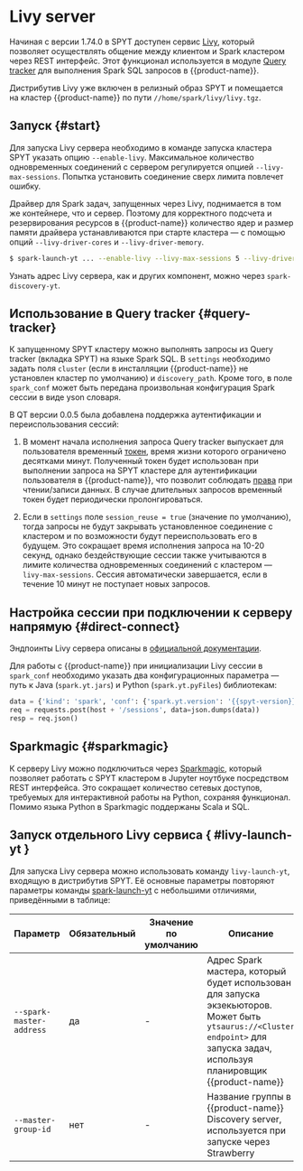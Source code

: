 # Livy server

Начиная с версии 1.74.0 в SPYT доступен сервис [Livy](https://livy.apache.org/), который позволяет осуществлять общение между клиентом и Spark кластером через REST интерфейс. Этот функционал используется в модуле [Query tracker](../../../../../user-guide/query-tracker/about.md) для выполнения Spark SQL запросов в {{product-name}}.

Дистрибутив Livy уже включен в релизный образ SPYT и помещается на кластер {{product-name}} по пути `//home/spark/livy/livy.tgz`.

## Запуск {#start}

Для запуска Livy сервера необходимо в команде запуска кластера SPYT указать опцию `--enable-livy`. Максимальное количество одновременных соединений с сервером регулируется опцией `--livy-max-sessions`. Попытка установить соединение сверх лимита повлечет ошибку.

Драйвер для Spark задач, запущенных через Livy, поднимается в том же контейнере, что и сервер. Поэтому для корректного подсчета и резервирования ресурсов в {{product-name}} количество ядер и размер памяти драйвера устанавливаются при старте кластера — с помощью опций `--livy-driver-cores` и `--livy-driver-memory`.

```bash
$ spark-launch-yt ... --enable-livy --livy-max-sessions 5 --livy-driver-cores 1 --livy-driver-memory 1G
```

Узнать адрес Livy сервера, как и других компонент, можно через `spark-discovery-yt`.

## Использование в Query tracker {#query-tracker}

К запущенному SPYT кластеру можно выполнять запросы из Query tracker (вкладка SPYT) на языке Spark SQL. В `settings` необходимо задать поля `cluster` (если в инсталляции {{product-name}} не установлен кластер по умолчанию) и `discovery_path`. Кроме того, в поле `spark_conf` может быть передана произвольная конфигурация Spark сессии в виде yson словаря.

В QT версии 0.0.5 была добавлена поддержка аутентификации и переиспользования сессий:

1. В момент начала исполнения запроса Query tracker выпускает для пользователя временный [токен](../../../../../user-guide/storage/auth.md), время жизни которого ограничено десятками минут. Полученный токен будет использован при выполнении запроса на SPYT кластере для аутентификации пользователя в {{product-name}}, что позволит соблюдать [права](../../../../../user-guide/storage/access-control.md#authorization) при чтении/записи данных. В случае длительных запросов временный токен будет периодически пролонгироваться.

2. Если в `settings` поле `session_reuse = true` (значение по умолчанию), тогда запросы не будут закрывать установленное соединение с кластером и по возможности будут переиспользовать его в будущем. Это сокращает время исполнения запроса на 10-20 секунд, однако бездействующие сессии также учитываются в лимите количества одновременных соединений с кластером — `livy-max-sessions`. Сессия автоматически завершается, если в течение 10 минут не поступает новых запросов.

## Настройка сессии при подключении к серверу напрямую {#direct-connect}

Эндпоинты Livy сервера описаны в [официальной документации](https://livy.apache.org/docs/latest/rest-api.html).

Для работы с {{product-name}} при инициализации Livy сессии в `spark_conf` необходимо указать два конфигурационных параметра — путь к Java (`spark.yt.jars`) и Python (`spark.yt.pyFiles`) библиотекам:

```python
data = {'kind': 'spark', 'conf': {'spark.yt.version': '{{spyt-version}}', 'spark.yt.jars': 'yt:///home/spark/spyt/releases/{{spyt-version}}/spark-yt-data-source.jar', 'spark.yt.pyFiles': 'yt:///home/spark/spyt/releases/{{spyt-version}}/spyt.zip'}}
req = requests.post(host + '/sessions', data=json.dumps(data))
resp = req.json()
```

## Sparkmagic {#sparkmagic}

К серверу Livy можно подключиться через [Sparkmagic](https://github.com/jupyter-incubator/sparkmagic), который позволяет работать с SPYT кластером в Jupyter ноутбуке посредством REST интерфейса. Это сокращает количество сетевых доступов, требуемых для интерактивной работы на Python, сохраняя функционал. Помимо языка Python в Sparkmagic поддержаны Scala и SQL.

## Запуск отдельного Livy сервиса { #livy-launch-yt }

Для запуска Livy сервера можно использовать команду `livy-launch-yt`, входящую в дистрибутив SPYT. Её основные параметры повторяют параметры команды [spark-launch-yt](../../../../../user-guide/data-processing/spyt/cluster/cluster-start.md#spark-launch-yt-params) с небольшими отличиями, приведёнными в таблице:

| **Параметр** | **Обязательный** | **Значение по умолчанию** | **Описание** | **С какой версии** |
| ------------ | ---------------- | ------------------------- | ------------ | ------------------ |
| `--spark-master-address` | да | - | Адрес Spark мастера, который будет использован для запуска экзекьюторов. Может быть `ytsaurus://<Cluster endpoint>` для запуска задач, используя планировщик {{product-name}} | - |
| `--master-group-id` | нет | - | Название группы в {{product-name}} Discovery server, используется при запуске через Strawberry | - |
